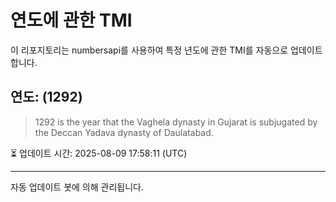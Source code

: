 
# 연도에 관한 TMI

이 리포지토리는 numbersapi를 사용하여 특정 년도에 관한 TMI를 자동으로 업데이트합니다.

## 연도: (1292)
> 1292 is the year that the Vaghela dynasty in Gujarat is subjugated by the Deccan Yadava dynasty of Daulatabad.

⏳ 업데이트 시간: 2025-08-09 17:58:11 (UTC)

---
자동 업데이트 봇에 의해 관리됩니다.
